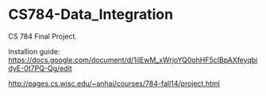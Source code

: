 CS784-Data_Integration
======================

CS 784 Final Project.

Installion guide:
https://docs.google.com/document/d/1ilEwM_xWrjoYQ0ohHF5cIBpAXfeyqbidyE-0t7PQ-Qg/edit

http://pages.cs.wisc.edu/~anhai/courses/784-fall14/project.html
